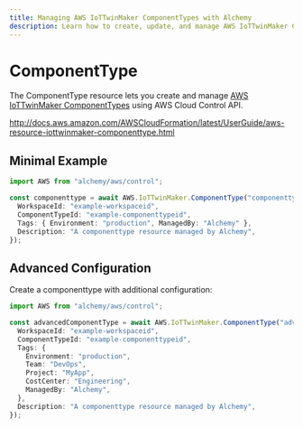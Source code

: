 ```yaml
---
title: Managing AWS IoTTwinMaker ComponentTypes with Alchemy
description: Learn how to create, update, and manage AWS IoTTwinMaker ComponentTypes using Alchemy Cloud Control.
---
```


# ComponentType

The ComponentType resource lets you create and manage [AWS IoTTwinMaker ComponentTypes](https://docs.aws.amazon.com/iottwinmaker/latest/userguide/) using AWS Cloud Control API.

http://docs.aws.amazon.com/AWSCloudFormation/latest/UserGuide/aws-resource-iottwinmaker-componenttype.html

## Minimal Example

```ts
import AWS from "alchemy/aws/control";

const componenttype = await AWS.IoTTwinMaker.ComponentType("componenttype-example", {
  WorkspaceId: "example-workspaceid",
  ComponentTypeId: "example-componenttypeid",
  Tags: { Environment: "production", ManagedBy: "Alchemy" },
  Description: "A componenttype resource managed by Alchemy",
});
```

## Advanced Configuration

Create a componenttype with additional configuration:

```ts
import AWS from "alchemy/aws/control";

const advancedComponentType = await AWS.IoTTwinMaker.ComponentType("advanced-componenttype", {
  WorkspaceId: "example-workspaceid",
  ComponentTypeId: "example-componenttypeid",
  Tags: {
    Environment: "production",
    Team: "DevOps",
    Project: "MyApp",
    CostCenter: "Engineering",
    ManagedBy: "Alchemy",
  },
  Description: "A componenttype resource managed by Alchemy",
});
```

